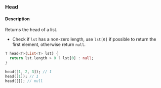 ### Head

#### Description



Returns the head of a list.

- Check if `lst` has a non-zero length, use `lst[0]` if possible to return the first element, otherwise return `null`.

```dart
T head<T>(List<T> lst) {
  return lst.length > 0 ? lst[0] : null;
}
```

```dart
head([1, 2, 3]); // 1
head([1]); // 1
head([]); // null
```
